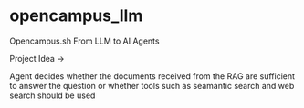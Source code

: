 # opencampus_llm
Opencampus.sh From LLM to AI Agents

Project Idea ->

Agent decides whether the documents received from the RAG are sufficient to answer the question or whether tools such as seamantic search and web search should be used
